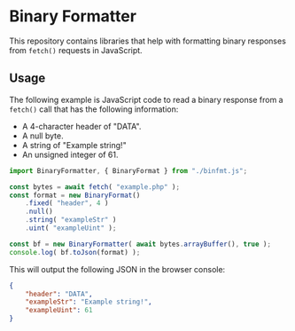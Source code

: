 # Binary Formatter

This repository contains libraries that help with formatting binary responses from `fetch()` requests in JavaScript.

## Usage
The following example is JavaScript code to read a binary response from a `fetch()` call that has the following information:
- A 4-character header of "DATA".
- A null byte.
- A string of "Example string!"
- An unsigned integer of 61.

```JavaScript
import BinaryFormatter, { BinaryFormat } from "./binfmt.js";

const bytes = await fetch( "example.php" );
const format = new BinaryFormat()
    .fixed( "header", 4 )
    .null()
    .string( "exampleStr" )
    .uint( "exampleUint" );

const bf = new BinaryFormatter( await bytes.arrayBuffer(), true );
console.log( bf.toJson(format) );
```

This will output the following JSON in the browser console:

```JSON
{
    "header": "DATA",
    "exampleStr": "Example string!",
    "exampleUint": 61
}
```